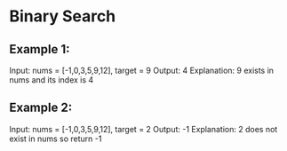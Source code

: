 # Binary Search

## Example 1:

Input: nums = [-1,0,3,5,9,12], target = 9
Output: 4
Explanation: 9 exists in nums and its index is 4


## Example 2:

Input: nums = [-1,0,3,5,9,12], target = 2
Output: -1
Explanation: 2 does not exist in nums so return -1
 